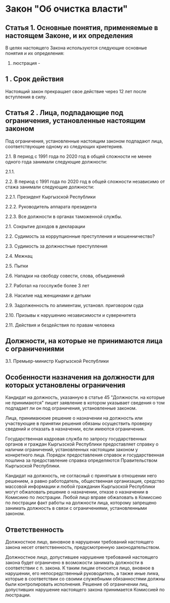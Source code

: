 # Закон "Об очистка власти"

## Статья 1. Основные понятия, применяемые в настоящем Законе, и их определения

В целях настоящего Закона используются следующие основные понятия и их определения:

1) люстрация - 

## 1 . Срок действия 

Настоящий закон прекращает свое действие через 12 лет после вступления в силу.

## Статья 2 . Лица, подпадающие под ограничения, установленные настоящим законом

Под ограничения, установленные настоящим законом подпадают лица, соответствующие одному из следующих криетериев.

2.1. В период с 1991 года по 2020 год в общей сложности не менее одного года занимали следующие должности:

2.1.1. 

2.2. В период с 1991 года по 2020 год в общей сложности независимо от стажа занимали следующие должности:

2.2.1. Президент Кыргызской Республики

2.2.2. Руководитель аппарата президента

2.2.3. Все должности в органах таможенной службы.

2.1. Сокрытие доходов в декларации

2.2. Судимость за коррупционные преступления и мошенничество?

2.3. Судимость за должностные преступления

2.4. Межнац

2.5. Пытки

2.6. Нападки на свободу совести, слова, объединений

2.7. Работал на госслужбе более 3 лет

2.8. Насилие над женщинами и детьми

2.9. Задолженность по алиментам, установл. приговором суда

2.10. Призывы к нарушению независимости и суверенитета

2.11. Действия и бездействия по правам человека

## Должности, на которые не принимаются лица с ограничениями

3.1. Премьер-министр Кыргызской Республики

## Особенности назначения на должности для которых установлены ограничения 

Кандидат на должность, указанную в статье 45 "Должности. на которые не принимаются" пишет заявление в котором указывает сведения о том подпадает ли он под ограничения, установленные законом. 

Лица, принимаююие решение о назначении на должность или участвующие в принятии решения обязаны осуществить проверку сведений и отказать в назначении, если имеются ограничения.

Государственная кадровая служба по запросу государственных органов и граждан Кыргызской Республики предоставляет справку о наличии ограничений, установленных настоящим законом у конкретного лица. Порядок предоставления справок и государственная пошлина за предоставление справка определяются Правительством Кыргызской Республики. 

Кандидат на должность, не согласный с принятым в отношении него решением, а равно работодатель, общественная организация, средство массовой информации и любой гражданин Кыргызской Республики могут обжаловать решение о назначении, отказе о назначении в Комисиию по люстрации. Любой лицо вправе обжаловать в Комиссию по люстрации факт работы на должности лица, которому запрещено занимать должность в связи с ограничениями, установленными законом. 

## Ответственность

Должностное лицо, виновное в нарушении требований настоящего закона несет ответственность, предусмотренную законодательством. 

Должностное лицо, допустившее нарушение требований настоящего закона будет ограничено в возможости занимать должности в соответствии с п.  закона. К таким лицам относится лицо, вновное в нарушении, его непосредственный руководитель, а также иные лиwа, которые в соответствии со своими служебными обязанностями должны были контролировать исполнения. Решение об ограничении лиц, допустивших нарушение настоящего закона принимается Комиссией по люстрации.
